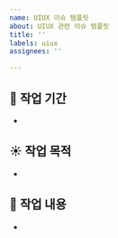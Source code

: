 ```yaml
---
name: UIUX 이슈 템플릿
about: UIUX 관련 이슈 템플릿
title: ''
labels: uiux
assignees: ''

---
```


## 📌 작업 기간
-

## ☀️ 작업 목적
-

## 📄 작업 내용
-
